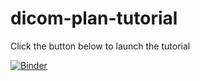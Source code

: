 # dicom-plan-tutorial
 
Click the button below to launch the tutorial  

[![Binder](https://mybinder.org/badge_logo.svg)](https://mybinder.org/v2/gh/alasdairrutherford/dicom-plan-tutorial/main?labpath=Example-External-Beam.ipynb)
